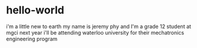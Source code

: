 # hello-world
i'm a little new to earth
my name is jeremy phy and I'm a grade 12 student at mgci 
next year i'll be attending waterloo university for their mechatronics engineering program
